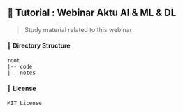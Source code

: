 ## 📕 Tutorial : Webinar Aktu AI & ML & DL

> Study material related to this webinar

#### 📁 Directory Structure

```
root
|-- code
|-- notes
```

#### 🔑 License

```
MIT License
```